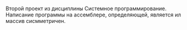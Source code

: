 Второй проект из дисциплины Системное программирование. Написание программы на ассемблере, определяющей, является ил массив сисмметричен.

